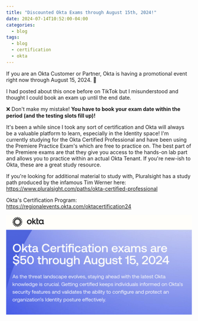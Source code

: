 ```yaml
---
title: "Discounted Okta Exams through August 15th, 2024!"
date: 2024-07-14T10:52:00-04:00
categories:
  - blog
tags:
  - blog
  - certification
  - okta
---
```


If you are an Okta Customer or Partner, Okta is having a promotional event right now through August 15, 2024. 🎉

I had posted about this once before on TikTok but I misunderstood and thought I could book an exam up until the end date.  

❌ Don't make my mistake! **You have to book your exam date within the period (and the testing slots fill up)!**

It's been a while since I took any sort of certification and Okta will always be a valuable platform to learn, especially in the Identity space!  I'm currently studying for the Okta Certified Professional and have been using the Premiere Practice Exam's which are free to practice on.  The best part of the Premiere exams are that they give you access to the hands-on lab part and allows you to practice within an actual Okta Tenant.  If you're new-ish to Okta, these are a great study resource.

If you're looking for additional material to study with, Pluralsight has a study path produced by the infamous Tim Werner here: https://www.pluralsight.com/paths/okta-certified-professional

Okta's Certification Program: https://regionalevents.okta.com/oktacertification24

![Okta Promo Banner](assets/images/okta-banner.png)